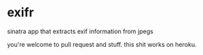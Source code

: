 exifr
=====

sinatra app that extracts exif information from jpegs

you're welcome to pull request and stuff.
this shit works on heroku.
